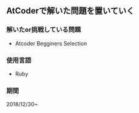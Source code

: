 ## AtCoderで解いた問題を置いていく  
### 解いたor挑戦している問題  
* Atcoder Begginers Selection

### 使用言語  
* Ruby

### 期間  
2018/12/30~
